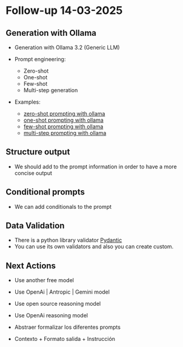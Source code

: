 # Follow-up 14-03-2025

## Generation with Ollama
- Generation with Ollama 3.2 (Generic LLM) 
- Prompt engineering:
    - Zero-shot
    - One-shot
    - Few-shot 
    - Multi-step generation

- Examples:
    - [zero-shot prompting with ollama](https://github.com/federicoperezmarina/101_phd/blob/main/code/zero_shot_ollama_3_2.py)
    - [one-shot prompting with ollama](https://github.com/federicoperezmarina/101_phd/blob/main/code/one_shot_ollama_3_2.py)
    - [few-shot prompting with ollama](https://github.com/federicoperezmarina/101_phd/blob/main/code/few_shot_ollama_3_2.py)
    - [multi-step prompting with ollama](https://github.com/federicoperezmarina/101_phd/blob/main/code/multi_step_ollama_3_2.py)

## Structure output
- We should add to the prompt information in order to have a more concise output

## Conditional prompts
- We can add conditionals to the prompt

## Data Validation
- There is a python library validator [Pydantic](https://docs.pydantic.dev/latest/)
- You can use its own validators and also you can create custom.

## Next Actions
- Use another free model
- Use OpenAi | Antropic | Gemini model
- Use open source reasoning model
- Use OpenAi reasoning model

- Abstraer formalizar los diferentes prompts
- Contexto + Formato salida + Instrucción
